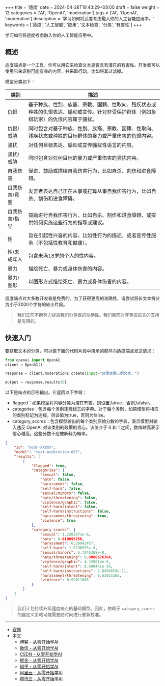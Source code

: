 +++
title = '适度'
date = 2024-04-28T19:43:29+08:00
draft = false
weight = 12
categories = ['AI', 'OpenAI', 'moderation']
tags = ['AI', 'OpenAI', 'moderation']
description = '学习如何将适度考虑融入你的人工智能应用中。'
keywords = ['适度', '人工智能', '应用', '文本检查', '分类', '有害性']
+++

学习如何将适度考虑融入你的人工智能应用中。

## 概述
适度端点是一个工具，你可以用它来检查文本是否具有潜在的有害性。开发者可以使用它来识别可能有害的内容，并采取行动，比如将其过滤掉。

模型分类如下：

| 类别          | 描述 |
|---------------|------------------------------------------------------------------------------------------------------------------------------|
| 仇恨          | 基于种族、性别、族裔、宗教、国籍、性取向、残疾状态或种姓的仇恨表达、煽动或宣传。针对非受保护群体（例如象棋玩家）的仇恨内容属于骚扰。 |
| 仇恨/威胁     | 同时包含对基于种族、性别、族裔、宗教、国籍、性取向、残疾状态或种姓的目标群体的暴力或严重伤害的仇恨内容。 |
| 骚扰          | 对任何目标表达、煽动或宣传骚扰性语言的内容。 |
| 骚扰/威胁     | 同时包含对任何目标的暴力或严重伤害的骚扰内容。 |
| 自我伤害      | 促进、鼓励或描绘自我伤害行为，比如自杀、割伤和进食障碍。 |
| 自我伤害/意图 | 发言者表达自己正在从事或打算从事自我伤害行为，比如自杀、割伤和进食障碍。 |
| 自我伤害/指导 | 鼓励进行自我伤害行为，比如自杀、割伤和进食障碍，或提供如何实施这些行为的指导或建议。 |
| 性            | 旨在引起性兴奋的内容，比如性行为的描述，或者宣传性服务（不包括性教育和健康）。 |
| 性/未成年人   | 包含未满18岁的个人的性内容。 |
| 暴力          | 描绘死亡、暴力或身体伤害的内容。 |
| 暴力/图形     | 以图形方式描绘死亡、暴力或身体伤害的内容。 |

适度端点对大多数开发者是免费的。为了获得更高的准确性，请尝试将长文本拆分为小于2000个字符的较小片段。

> 我们正在不断努力提高我们分类器的准确性。我们目前对非英语语言的支持是有限的。

## 快速入门
要获取文本的分类，可以像下面的代码片段中演示的那样向适度端点发送请求：

```python
from openai import OpenAI
client = OpenAI()

response = client.moderations.create(input="这里放置示例文本。")

output = response.results[0]
```

以下是端点的示例输出。它返回以下字段：

- flagged：如果模型将内容分类为潜在有害，则设置为true，否则为false。
- categories：包含每个类别违规标志的字典。对于每个类别，如果模型将相应的类别标记为违规，则该值为true，否则为false。
- category_scores：包含模型输出的每个类别原始分数的字典，表示模型对输入违反 OpenAI 对该类别的政策的信心。该值介于 0 和 1 之间，数值越高表示信心越高。这些分数不应被解释为概率。

```json
{
    "id": "modr-XXXXX",
    "model": "text-moderation-007",
    "results": [
        {
            "flagged": true,
            "categories": {
                "sexual": false,
                "hate": false,
                "harassment": false,
                "self-harm": false,
                "sexual/minors": false,
                "hate/threatening": false,
                "violence/graphic": false,
                "self-harm/intent": false,
                "self-harm/instructions": false,
                "harassment/threatening": true,
                "violence": true
            },
            "category_scores": {
                "sexual": 1.2282071e-6,
                "hate": 0.010696256,
                "harassment": 0.29842457,
                "self-harm": 1.5236925e-8,
                "sexual/minors": 5.7246268e-8,
                "hate/threatening": 0.0060676364,
                "violence/graphic": 4.435014e-6,
                "self-harm/intent": 8.098441e-10,
                "self-harm/instructions": 2.8498655e-11,
                "harassment/threatening": 0.63055265,
                "violence": 0.99011886
            }
        }
    ]
}
```

> 我们计划持续升级适度端点的基础模型。因此，依赖于 `category_scores` 的自定义策略可能需要随时间进行重新校准。

---

- [官网](https://platform.openai.com/docs/guides/moderation)
- 本文
    - [博客 - 从零开始学AI](https://openai-doc.aihub2022.top/docs/guides/moderation/)
    - [微信 - 从零开始学AI](https://mp.weixin.qq.com/s?__biz=MzA3MDIyNTgzNA==&mid=2649976954&idx=1&sn=e54b539cf931803b91cb1c5e2a4e7c93&chksm=86c7cabfb1b043a92c41736f9d4dba54769b6c7489967dbf7f439f245092b311b400fae64a7c#rd)
    - [CSDN - 从零开始学AI](https://blog.csdn.net/mahone3297/article/details/138300983)
    - [掘金 - 从零开始学AI](https://juejin.cn/post/7362756601725960231)
    - [知乎 - 从零开始学AI](https://zhuanlan.zhihu.com/p/695145921)
    - [阿里云 - 从零开始学AI](https://developer.aliyun.com/article/1495997)
    - [腾讯云 - 从零开始学AI](https://cloud.tencent.com/developer/article/2413728)
